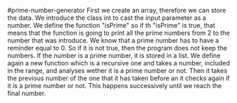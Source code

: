 #prime-number-generator
First we create an array, therefore we can store the data.
We introduce the class int to cast the input parameter as a number. 
We define the function "isPrime" so if th "isPrime" is true, that means that the function is going to print all the prime numbers from 2 to the number that was introduce. We know that a prime number has to have a reminder equal to 0. So if it is not true, then the program does not keep the numbers. 
If the number is a prime number, it is stored in a list. 
We define again a new function which is a recursive one and takes a number, included in the range, and analyses wether it is a prime number or not. Then it takes the previous number of the one that it has taken before an it checks again if it is a prime number or not. This happens successively until we reach the final number.
